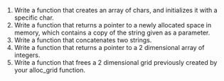 1) Write a function that creates an array of chars, and initializes it with a specific char.
2) Write a function that returns a pointer to a newly allocated space in memory, which contains a copy of the string given as a parameter.
3) Write a function that concatenates two strings.
4) Write a function that returns a pointer to a 2 dimensional array of integers.
5) Write a function that frees a 2 dimensional grid previously created by your alloc_grid function.

